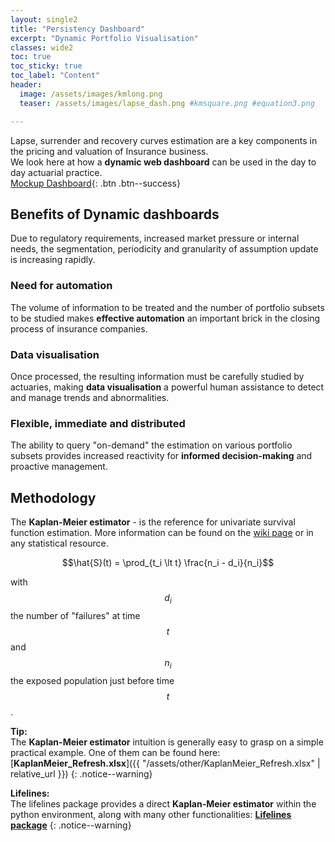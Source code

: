```yaml
---
layout: single2
title: "Persistency Dashboard"
excerpt: "Dynamic Portfolio Visualisation"
classes: wide2
toc: true
toc_sticky: true
toc_label: "Content"
header:
  image: /assets/images/kmlong.png
  teaser: /assets/images/lapse_dash.png #kmsquare.png #equation3.png

---
```



Lapse, surrender and recovery curves estimation are a key components in the pricing and valuation of Insurance business.    
We look here at how a **dynamic web dashboard** can be used in the day to day actuarial practice.   
<a href="https://app.winter-aas.com/surrenders/" target="_blank">Mockup Dashboard</a>{: .btn .btn--success}


## Benefits of Dynamic dashboards
Due to regulatory requirements, increased market pressure or internal needs, the segmentation, periodicity and granularity of assumption update is increasing rapidly.

### Need for automation
The volume of information to be treated and the number of portfolio subsets to be studied makes **effective automation** an important brick in the closing process of insurance companies.    

### Data visualisation
Once processed, the resulting information must be carefully studied by actuaries, making **data visualisation** a powerful human assistance to detect and manage trends and abnormalities.

### Flexible, immediate and distributed
The ability to query "on-demand" the estimation on various portfolio subsets provides increased reactivity for **informed decision-making** and proactive management.


## Methodology
The **Kaplan-Meier estimator** - is the reference for univariate survival function estimation. More information can be found on the [wiki page](https://en.wikipedia.org/wiki/Kaplan%E2%80%93Meier_estimator) or in any statistical resource.

$$\hat{S}(t) = \prod_{t_i \lt t} \frac{n_i - d_i}{n_i}$$   

with $$d_i$$ the number of "failures" at time $$t$$ and $$n_i$$ the exposed population just before time $$t$$.

**Tip:**   
The **Kaplan-Meier estimator** intuition is generally easy to grasp on a simple practical example. One of them can be found here: [**KaplanMeier_Refresh.xlsx**]({{ "/assets/other/KaplanMeier_Refresh.xlsx" | relative_url }})
{: .notice--warning}

**Lifelines:**   
The lifelines package provides a direct **Kaplan-Meier estimator** within the python environment, along with many other functionalities: [**Lifelines package**](https://lifelines.readthedocs.io/en/latest/)
{: .notice--warning}
